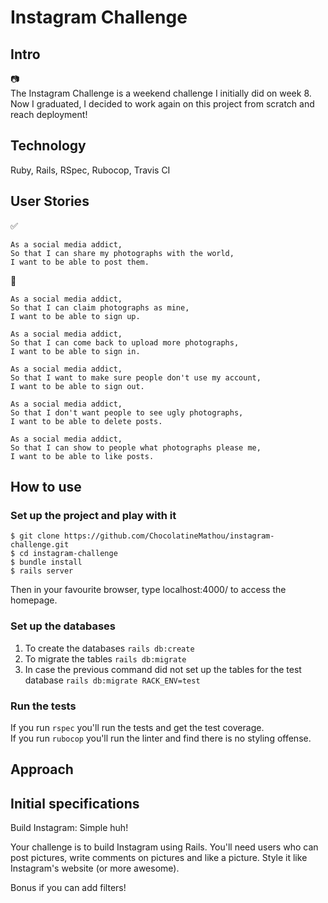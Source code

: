 # Instagram Challenge

## Intro

:camera:   
The Instagram Challenge is a weekend challenge I initially did on week 8. Now I graduated, I decided to work again on this project from scratch and reach deployment!

## Technology

Ruby, Rails, RSpec, Rubocop, Travis CI

## User Stories

:white_check_mark:

```
As a social media addict,
So that I can share my photographs with the world,
I want to be able to post them.
```

:construction:

```
As a social media addict,
So that I can claim photographs as mine,
I want to be able to sign up.

As a social media addict,
So that I can come back to upload more photographs,
I want to be able to sign in.

As a social media addict,
So that I want to make sure people don't use my account,
I want to be able to sign out.

As a social media addict,
So that I don't want people to see ugly photographs,
I want to be able to delete posts.

As a social media addict,
So that I can show to people what photographs please me,
I want to be able to like posts.
```

## How to use

### Set up the project and play with it
```
$ git clone https://github.com/ChocolatineMathou/instagram-challenge.git
$ cd instagram-challenge
$ bundle install
$ rails server
```
Then in your favourite browser, type localhost:4000/ to access the homepage.

### Set up the databases

1) To create the databases `rails db:create`   
2) To migrate the tables `rails db:migrate`   
3) In case the previous command did not set up the tables for the test database `rails db:migrate RACK_ENV=test`

### Run the tests

If you run `rspec` you'll run the tests and get the test coverage.   
If you run `rubocop` you'll run the linter and find there is no styling offense.

## Approach

## Initial specifications

Build Instagram: Simple huh!

Your challenge is to build Instagram using Rails. You'll need users who can post pictures, write comments on pictures and like a picture. Style it like Instagram's website (or more awesome).

Bonus if you can add filters!
